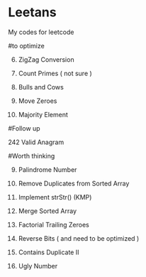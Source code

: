 # Leetans
My codes for leetcode

#to optimize

6. ZigZag Conversion

204. Count Primes ( not sure )

299. Bulls and Cows

283. Move Zeroes

169. Majority Element

#Follow up

242 Valid Anagram

#Worth thinking

9. Palindrome Number

26. Remove Duplicates from Sorted Array

28. Implement strStr() (KMP)

88. Merge Sorted Array

172. Factorial Trailing Zeroes

190. Reverse Bits ( and need to be optimized )

219. Contains Duplicate II

263. Ugly Number